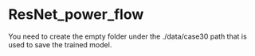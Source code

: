 # ResNet_power_flow

You need to create the empty folder under the ./data/case30 path that is used to save the trained model.
